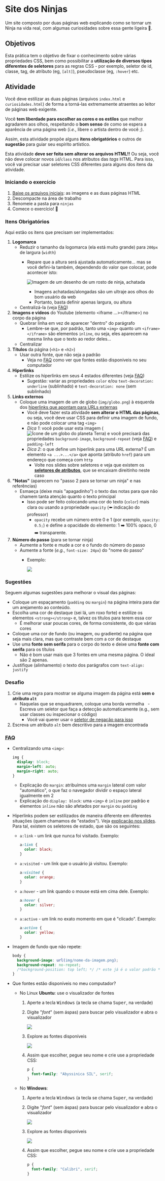 # Site dos Ninjas

Um site composto por duas páginas web explicando como se tornar um Ninja
na vida real, com algumas curiosidades sobre essa gente ligeira :dash:.

## Objetivos

Esta prática tem o objetivo de fixar o conhecimento sobre várias propriedades
CSS, bem como possibilitar a **utilização de diversos tipos diferentes de
seletores** para as regras CSS - por exemplo, seletor de id, classe, tag, de
atributo (eg, `[alt]`), pseudoclasse (eg, `:hover`) etc.

## Atividade

Você deve estilizar as duas páginas (arquivos `index.html` e
`curiosidades.html`) de forma a torná-las extremamente atraentes ao leitor
de páginas web exigente.

Você **tem liberdade para escolher as cores e os estilos** que melhor agradarem
aos olhos, respeitando o **bom senso** de como se espera a aparência de uma
página web (_i.e._, libere o artista dentro de você ;).

Assim, esta atividade propõe alguns **itens obrigatórios** e outros de
**sugestão** para guiar seu espírito artístico.

Esta atividade **deve ser feita sem alterar os arquivos HTML!!** Ou seja, você
não deve colocar novos `id`/`class` nos atributos das _tags_ HTML. Para isso,
você vai precisar usar seletores CSS diferentes para alguns dos itens da
atividade.

### Iniciando o exercício

1. [Baixe os arquivos iniciais](https://github.com/fegemo/cefet-front-end-ninjas/archive/master.zip): as imagens e as duas páginas HTML
1. Descompacte na área de trabalho
1. Renomeie a pasta para `ninjas`
1. Comece o exercício! :dash:

### Itens Obrigatórios

Aqui estão os itens que precisam ser implementados:

1. **Logomarca**
   - Reduzir o tamanho da logomarca (ela está muito grande) para `200px`
     de largura (`width`)
     - Repare que a altura será ajustada automaticamente... mas se você
       defini-la também, dependendo do valor que colocar, pode acontecer isto:

       ![Imagem de um desenho de um rosto de ninja, achatada](https://fegemo.github.io/cefet-front-end/images/ninjas-flattened-image.png)
       - Imagens achatadas/alongadas são um ultraje aos olhos do bom usuário
         da web
       - Portanto, basta definir apenas largura, ou altura
   - Centralizá-la (veja [FAQ](#user-content-faq))
1. **Imagens e vídeos** do Youtube (elemento
   &lt;iframe ...&gt;&lt;/iframe&gt;) no corpo da página
   - Quebrar linha em vez de aparecer "dentro" do parágrafo
     - Lembre-se que, por padrão, tanto uma `<img>` quanto um
       `<iframe></iframe>` são elementos `inline`, ou seja, eles aparecem na
       mesma linha que o texto ao redor deles...
   - Centralizar
1. **Títulos** da página (`<h1>` e `<h2>`)
   - Usar outra fonte, que não seja a padrão
     - Veja no [FAQ](#faq) como ver que fontes estão disponíveis no
       seu computador
1. **Hiperlinks**
   - Estilize os hiperlinks em seus 4 estados diferentes (veja [FAQ](#faq))
     - Sugestão: variar as propriedades `color` e/ou
       `text-decoration: underline` (sublinhado) e `text-decoration: none`
       (sem sublinhado)
1. **Links externos**
   - Coloque uma imagem de um de globo (`img/globo.png`) à esquerda dos
     <u>hiperlinks que apontam para URLs externas</u>
     - Você deve fazer esta atividade **sem alterar o HTML das páginas**, ou
       seja, você deve usar CSS para definir uma imagem de fundo, e não pode
       colocar uma tag `<img>`
     - _Dica 1_: você pode usar esta imagem
       (![Ícone de um globo do planeta Terra](img/globo.png)) e você
       precisará das propriedades `background-image`, `background-repeat`
       (veja [FAQ](#faq)) e `padding-left`
     - _Dica 2_: o que define um hiperlink para uma URL externa? É um elemento
       `<a ...>...</a>` que aponta (atributo `href`) para um endereço
       que começa com `http`
       - Volte nos slides sobre seletores e veja que existem os
         [**seletores de atributos**][seletores-atributos], que se encaixam
         direitinho neste caso
1. **"Notas"** (aparecem no "passo 2 para se tornar um ninja" e nas referências)
   - Esmaeça (deixe mais "apagadinho") o texto das notas para que não
     chamem tanta atenção quanto o texto principal
     - Isso pode ser feito colocando uma cor do texto (`color`) mais clara ou
       usando a propriedade `opacity` (⬅️ indicação do professor)
       - `opacity` recebe um número entre 0 e 1 (por exemplo, `opacity: 0.5;`)
         e define a opacidade do elemento: 1 ➡️ 100% opaco, 0 ➡️ transparente.
1. **Número do passo** (para se tornar ninja)
   - Aumente a fonte e mude a cor e o fundo do número do passo
   - Aumente a fonte (_e.g._, `font-size: 24px`) do "nome do passo"
     - Exemplo:

       ![](https://fegemo.github.io/cefet-front-end/images/ninjas-exemplo-estilo-passo.png)

[seletores-atributos]: https://fegemo.github.io/cefet-front-end/classes/css2/#desafio-seletor-atributo

### Sugestões

Seguem algumas sugestões para melhorar o visual das páginas:

- Coloque um espaçamento (`padding` ou `margin`) na página inteira para dar um
  arejamento ao conteúdo.
- Escolha uma cor de destaque (sei lá, um roxo forte) e estilize os elementos
  `<strong></strong>` e, talvez os títulos para terem essa cor
  - É melhorar usar poucas cores, de forma consistente, do que várias cores
- Coloque uma cor de fundo (ou imagem, ou gradiente) na página que seja
  mais clara, mas que contraste bem com a cor de destaque
- Use uma **fonte sem serifa** para o corpo do texto e deixe uma
  **fonte com serifa** para os títulos
  - Não é bom usar mais que 3 fontes em uma mesma página. O ideal são 2 apenas.
- Justifique (alinhamento) o texto dos parágrafos com `text-align: justify`

### Desafio

1. Crie uma regra para mostrar se alguma imagem da página está
   **sem o atributo `alt`**
   - Naquelas que se enquadrarem, coloque uma borda vermelha
   - Escreva um seletor que faça a detecção automaticamente (e.g., sem usar
     classes ou inspecionar o código)
     - Você vai querer usar o [seletor de negação para isso][seletor-negacao]
1. Escreva um atributo `alt` bem descritivo para a imagem encontrada

[seletor-negacao]: https://fegemo.github.io/cefet-front-end/classes/css2/#desafio-seletor-negacao

### <abbr title="Frequently Asked Questions">FAQ</abbr>

- Centralizando uma `<img>`:

  ```css
  img {
    display: block;
    margin-left: auto;
    margin-right: auto;
  }
  ```
  - Explicação do `margin`: atribuímos uma `margin` lateral com valor
    "automático", o que faz o navegador dividir o espaço lateral igualmente em 2
  - Explicação do `display: block`: uma `<img>` é `inline` por padrão e
    elementos `inline` não são afetados por `margin` ou `padding`
- Hiperlinks podem ser estilizados de maneira diferente em diferentes
  situações (quem chamamos de "estados"). Veja
  [explicação nos slides][seletor-estado]. Para tal, existem os seletores
  de estado, que são os seguintes:
  - `a:link` - um link que nunca foi visitado. Exemplo:
    ```css
    a:link {
      color: black;
    }
    ```
  - `a:visited` - um link que o usuário já visitou. Exemplo:
    ```css
    a:visited {
      color: orange;
    }
    ```
  - `a:hover` - um link quando o mouse está em cima dele. Exemplo:
    ```css
    a:hover {
      color: silver;
    }
    ```
  - `a:active` - um link no exato momento em que é "clicado". Exemplo:
    ```css
    a:active {
      color: yellow;
    }
    ```
- Imagem de fundo que não repete:

  ```css
  body {
    background-image: url(img/nome-da-imagem.png);
    background-repeat: no-repeat;
    /*background-position: top left; */ /* este já é o valor padrão */
  }
  ```
- Que fontes estão disponíveis no meu computador?
  - No Linux **Ubuntu**: use o visualizador de fontes
    1. Aperte a tecla <kbd>Windows</kbd> (a tecla se chama <kbd>Super</kbd>,
       na verdade)
    1. Digite "_font_" (sem áspas) para buscar pelo visualizador e abra o
       visualizador

       ![](https://fegemo.github.io/cefet-front-end/images/ninjas-ubuntu-font-visualizer-1.png)
    1. Explore as fontes disponíveis

       ![](https://fegemo.github.io/cefet-front-end/images/ninjas-ubuntu-font-visualizer-2.png)
    1. Assim que escolher, pegue seu nome e crie use a propriedade CSS:
       ```css
       p {
         font-family: "Abyssinica SIL", serif;
       }
       ```
  - No **Windows**:
    1. Aperte a tecla <kbd>Windows</kbd> (a tecla se chama <kbd>Super</kbd>,
       na verdade)
    1. Digite "_font_" (sem áspas) para buscar pelo visualizador e abra o
       visualizador

       ![](https://fegemo.github.io/cefet-front-end/images/ninjas-windows-font-visualizer-1.png)
    1. Explore as fontes disponíveis

       ![](https://fegemo.github.io/cefet-front-end/images/ninjas-windows-font-visualizer-2.png)
    1. Assim que escolher, pegue seu nome e crie use a propriedade CSS:
       ```css
       p {
         font-family: "Calibri", serif;
       }
       ```

[seletor-estado]: https://fegemo.github.io/cefet-front-end/classes/css2/#desafio-seletor-estado
